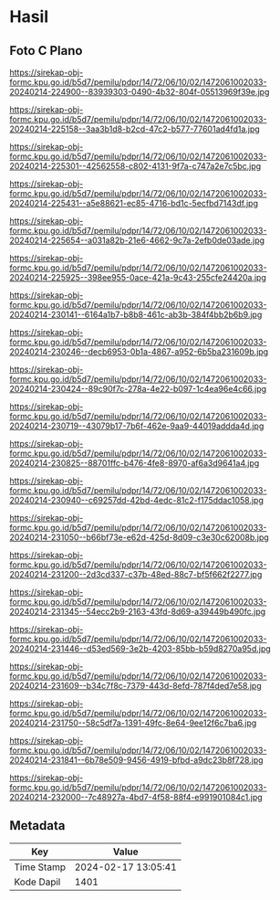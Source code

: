 # Hasil

## Foto C Plano

https://sirekap-obj-formc.kpu.go.id/b5d7/pemilu/pdpr/14/72/06/10/02/1472061002033-20240214-224900--83939303-0490-4b32-804f-05513969f39e.jpg

https://sirekap-obj-formc.kpu.go.id/b5d7/pemilu/pdpr/14/72/06/10/02/1472061002033-20240214-225158--3aa3b1d8-b2cd-47c2-b577-77601ad4fd1a.jpg

https://sirekap-obj-formc.kpu.go.id/b5d7/pemilu/pdpr/14/72/06/10/02/1472061002033-20240214-225301--42562558-c802-4131-9f7a-c747a2e7c5bc.jpg

https://sirekap-obj-formc.kpu.go.id/b5d7/pemilu/pdpr/14/72/06/10/02/1472061002033-20240214-225431--a5e88621-ec85-4716-bd1c-5ecfbd7143df.jpg

https://sirekap-obj-formc.kpu.go.id/b5d7/pemilu/pdpr/14/72/06/10/02/1472061002033-20240214-225654--a031a82b-21e6-4662-9c7a-2efb0de03ade.jpg

https://sirekap-obj-formc.kpu.go.id/b5d7/pemilu/pdpr/14/72/06/10/02/1472061002033-20240214-225925--398ee955-0ace-421a-9c43-255cfe24420a.jpg

https://sirekap-obj-formc.kpu.go.id/b5d7/pemilu/pdpr/14/72/06/10/02/1472061002033-20240214-230141--6164a1b7-b8b8-461c-ab3b-384f4bb2b6b9.jpg

https://sirekap-obj-formc.kpu.go.id/b5d7/pemilu/pdpr/14/72/06/10/02/1472061002033-20240214-230246--decb6953-0b1a-4867-a952-6b5ba231609b.jpg

https://sirekap-obj-formc.kpu.go.id/b5d7/pemilu/pdpr/14/72/06/10/02/1472061002033-20240214-230424--89c90f7c-278a-4e22-b097-1c4ea96e4c66.jpg

https://sirekap-obj-formc.kpu.go.id/b5d7/pemilu/pdpr/14/72/06/10/02/1472061002033-20240214-230719--43079b17-7b6f-462e-9aa9-44019addda4d.jpg

https://sirekap-obj-formc.kpu.go.id/b5d7/pemilu/pdpr/14/72/06/10/02/1472061002033-20240214-230825--88701ffc-b476-4fe8-8970-af6a3d9641a4.jpg

https://sirekap-obj-formc.kpu.go.id/b5d7/pemilu/pdpr/14/72/06/10/02/1472061002033-20240214-230940--c69257dd-42bd-4edc-81c2-f175ddac1058.jpg

https://sirekap-obj-formc.kpu.go.id/b5d7/pemilu/pdpr/14/72/06/10/02/1472061002033-20240214-231050--b66bf73e-e62d-425d-8d09-c3e30c62008b.jpg

https://sirekap-obj-formc.kpu.go.id/b5d7/pemilu/pdpr/14/72/06/10/02/1472061002033-20240214-231200--2d3cd337-c37b-48ed-88c7-bf5f662f2277.jpg

https://sirekap-obj-formc.kpu.go.id/b5d7/pemilu/pdpr/14/72/06/10/02/1472061002033-20240214-231345--54ecc2b9-2163-43fd-8d69-a39449b490fc.jpg

https://sirekap-obj-formc.kpu.go.id/b5d7/pemilu/pdpr/14/72/06/10/02/1472061002033-20240214-231446--d53ed569-3e2b-4203-85bb-b59d8270a95d.jpg

https://sirekap-obj-formc.kpu.go.id/b5d7/pemilu/pdpr/14/72/06/10/02/1472061002033-20240214-231609--b34c7f8c-7379-443d-8efd-787f4ded7e58.jpg

https://sirekap-obj-formc.kpu.go.id/b5d7/pemilu/pdpr/14/72/06/10/02/1472061002033-20240214-231750--58c5df7a-1391-49fc-8e64-9ee12f6c7ba6.jpg

https://sirekap-obj-formc.kpu.go.id/b5d7/pemilu/pdpr/14/72/06/10/02/1472061002033-20240214-231841--6b78e509-9456-4919-bfbd-a9dc23b8f728.jpg

https://sirekap-obj-formc.kpu.go.id/b5d7/pemilu/pdpr/14/72/06/10/02/1472061002033-20240214-232000--7c48927a-4bd7-4f58-88f4-e991901084c1.jpg


## Metadata

| Key        | Value               |
| ---------- | ------------------- |
| Time Stamp | 2024-02-17 13:05:41 |
| Kode Dapil | 1401                |



